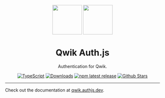 <p align="center">
  <a href="https://qwik.dev" target="_blank"><img height="96px" src="https://authjs.dev/img/etc/qwik.svg" /></a>
  <a href="https://qwik.authjs.dev" target="_blank"><img height="96px" src="https://authjs.dev/img/logo-sm.png" /></a>
  <h1 align="center">Qwik Auth.js</h1>
</p>
<p align="center">
  Authentication for Qwik.
</p>
<p align="center">
  <a href="https://npm.im/@auth/qwik"><img src="https://img.shields.io/badge/TypeScript-grey?style=flat-square&logo=typescript&labelColor=fff" alt="TypeScript" /></a>
  <a href="https://www.npmtrends.com/@auth/qwik"><img src="https://img.shields.io/npm/dm/@auth/qwik?style=flat-square&color=cyan" alt="Downloads" /></a>
  <a href="https://www.npmjs.com/package/@auth/qwik"><img src="https://img.shields.io/npm/v/@auth/qwik?style=flat-square&label=latest&color=purple" alt="npm latest release" /></a>
  <a href="https://github.com/nextauthjs/cli/stargazers"><img src="https://img.shields.io/github/stars/nextauthjs/next-auth?style=flat-square&color=orange" alt="Github Stars" /></a>
</p>

---

Check out the documentation at [qwik.authjs.dev](https://qwik.authjs.dev).
